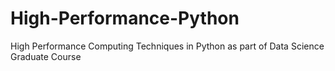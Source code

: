 # High-Performance-Python
High Performance Computing Techniques in Python as part of Data Science Graduate Course
